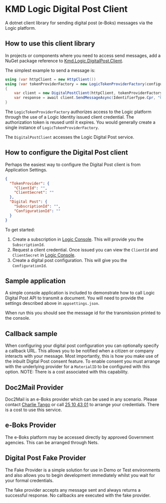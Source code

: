 ﻿# KMD Logic Digital Post Client

A dotnet client library for sending digital post (e-Boks) messages via the Logic platform.

## How to use this client library

In projects or components where you need to access send messages, add a NuGet package reference to [Kmd.Logic.DigitalPost.Client](https://www.nuget.org/packages/Kmd.Logic.DigitalPost.Client).

The simplest example to send a message is:

```csharp
using (var httpClient = new HttpClient())
using (var tokenProviderFactory = new LogicTokenProviderFactory(configuration.TokenProvider))
{
    var client = new DigitalPostClient(httpClient, tokenProviderFactory, configuration.DigitalPost);
    var response = await client.SendMessageAsync(IdentifierType.Cpr, "0101010000", "Hi there", "Digital Post test").ConfigureAwait(false);
}
```

The `LogicTokenProviderFactory` authorizes access to the Logic platform through the use of a Logic Identity issued client credential. The authorization token is reused until it expires. You would generally create a single instance of `LogicTokenProviderFactory`.

The `DigitalPostClient` accesses the Logic Digital Post service.

## How to configure the Digital Post client

Perhaps the easiest way to configure the Digital Post client is from Application Settings.

```json
{
  "TokenProvider": {
    "ClientId": "",
    "ClientSecret": ""
  },
  "Digital Post": {
    "SubscriptionId": "",
    "ConfigurationId": ""
  }
}
```

To get started:

1. Create a subscription in [Logic Console](https://console.kmdlogic.io). This will provide you the `SubscriptionId`.
2. Request a client credential. Once issued you can view the `ClientId` and `ClientSecret` in [Logic Console](https://console.kmdlogic.io).
3. Create a digital post configuration. This will give you the `ConfigurationId`.

## Sample application

A simple console application is included to demonstrate how to call Logic Digital Post API to transmit a document. You will need to provide the settings described above in `appsettings.json`.

When run this you should see the message id for the transmission printed to the console.

## Callback sample

When configuring your digital post configuration you can optionally specify a callback URL. 
This allows you to be notified when a citizen or company interacts with your message. 
Most importantly, this is how you make use of the inbuilt Digital Post consent feature.
To enable consent you must arrange with the underlying provider for a `MaterialID` to be configured with this option. 
NOTE: There is a cost associated with this capability.

## Doc2Mail Provider

Doc2Mail is an e-Boks provider which can be used in any scenario. Please contact [Charlie Tango](mailto:e-boks@charlietango.dk) or call [25 10 43 01](tel:+4525104301) to arrange your credentials. There is a cost to use this service.

## e-Boks Provider

The e-Boks platform may be accessed directly by approved Government agencies. This can be arranged through Nets.

## Digital Post Fake Provider

The Fake Provider is a simple solution for use in Demo or Test environments and also allows you to begin development immediately whilst you wait for your formal credentials.

The fake provider accepts any message sent and always returns a successful response. No callbacks are executed with the fake provider.
